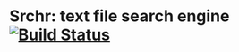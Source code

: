 # Srchr: text file search engine [![Build Status](https://travis-ci.org/thedotedge/srchr.svg?branch=master)](https://travis-ci.org/thedotedge/srchr)
